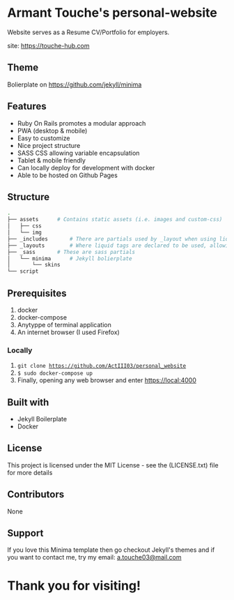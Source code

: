 # Armant Touche's personal-website

Website serves as a Resume CV/Portfolio for employers.

site: https://touche-hub.com

## Theme

Bolierplate on https://github.com/jekyll/minima

## Features

- Ruby On Rails promotes a modular approach
- PWA (desktop & mobile)
- Easy to customize
- Nice project structure
- SASS CSS allowing variable encapsulation
- Tablet & mobile friendly
- Can locally deploy for development with docker
- Able to be hosted on Github Pages


## Structure

```bash
.
├── assets		# Contains static assets (i.e. images and custom-css)
│   ├── css
│   └── img
├── _includes		# There are partials used by _layout when using liquid tags.
├── _layouts		# Where liquid tags are declared to be used, allowing html modularity/encapsulation 
├── _sass		# These are sass partials 
│   └── minima		# Jekyll bolierplate
│       └── skins
└── script		
```

## Prerequisites

1. docker
2. docker-compose
3. Anytyppe of terminal application
3. An internet browser (I used Firefox)

### Locally

1. <code>git clone https://github.com/ActIII03/personal_website</code>
2. <code>$ sudo docker-compose up</code>
3. Finally, opening any web browser and enter <https://local:4000>

## Built with

- Jekyll Boilerplate
- Docker 


## License

This project is licensed under the MIT License - see the (LICENSE.txt) file for more details

## Contributors

None

## Support

If you love this Minima template then go checkout Jekyll's themes and if you want to contact me, try my email: a.touche03@mail.com

# Thank you for visiting!
